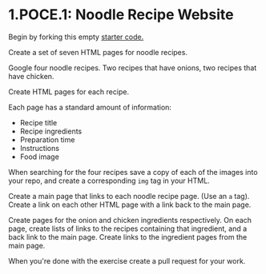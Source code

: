 # 1.POCE.1: Noodle Recipe Website

Begin by forking this empty [starter code.](https://github.com/rocketacademy/html-noodles-bootcamp)

Create a set of seven HTML pages for noodle recipes.

Google four noodle recipes. Two recipes that have onions, two recipes that have chicken.

Create HTML pages for each recipe.

Each page has a standard amount of information:

- Recipe title
- Recipe ingredients
- Preparation time
- Instructions
- Food image

When searching for the four recipes save a copy of each of the images into your repo, and create a corresponding `img` tag in your HTML.

Create a main page that links to each noodle recipe page. \(Use an `a` tag\). Create a link on each other HTML page with a link back to the main page.

Create pages for the onion and chicken ingredients respectively. On each page, create lists of links to the recipes containing that ingredient, and a back link to the main page. Create links to the ingredient pages from the main page.

When you're done with the exercise create a pull request for your work.
